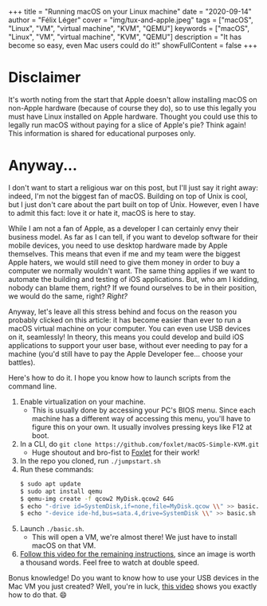 +++
title = "Running macOS on your Linux machine"
date = "2020-09-14"
author = "Félix Léger"
cover = "img/tux-and-apple.jpeg"
tags = ["macOS", "Linux", "VM", "virtual machine", "KVM", "QEMU"]
keywords = ["macOS", "Linux", "VM", "virtual machine", "KVM", "QEMU"]
description = "It has become so easy, even Mac users could do it!"
showFullContent = false
+++

# Disclaimer

It's worth noting from the start that Apple doesn't allow installing macOS on non-Apple hardware (because of
course they do), so to use this legally you must have Linux installed on Apple hardware. Thought you could use
this to legally run macOS without paying for a slice of Apple's pie? Think again! This information is shared
for educational purposes only.

# Anyway...

I don't want to start a religious war on this post, but I'll just say it right away: indeed, I'm not the
biggest fan of macOS. Building on top of Unix is cool, but I just don't care about the part built on top of
Unix. However, even I have to admit this fact: love it or hate it, macOS is here to stay.

While I am not a fan of Apple, as a developer I can certainly envy their business model. As far as I can tell,
if you want to develop software for their mobile devices, you need to use desktop hardware made by Apple
themselves. This means that even if me and my team were the biggest Apple haters, we would still need to give
them money in order to buy a computer we normally wouldn't want. The same thing applies if we want to automate
the building and testing of iOS applications. But, who am I kidding, nobody can blame them, right? If we found
ourselves to be in their position, we would do the same, right? *Right?*

Anyway, let's leave all this stress behind and focus on the reason you probably clicked on this article: it
has become easier than ever to run a macOS virtual machine on your computer. You can even use USB devices on
it, seamlessly! In theory, this means you could develop and build iOS applications to support your user base,
without ever needing to pay for a machine (you'd still have to pay the Apple Developer fee... choose your
battles).

Here's how to do it. I hope you know how to launch scripts from the command line.

1. Enable virtualization on your machine.
   - This is usually done by accessing your PC's BIOS menu. Since each machine has a different way of
     accessing this menu, you'll have to figure this on your own. It usually involves pressing keys like F12
     at boot.
1. In a CLI, do `git clone https://github.com/foxlet/macOS-Simple-KVM.git`
   - Huge shoutout and bro-fist to [Foxlet](https://twitter.com/FoxletFox) for their work!
1. In the repo you cloned, run `./jumpstart.sh`
1. Run these commands:
   ```bash
   $ sudo apt update
   $ sudo apt install qemu
   $ qemu-img create -f qcow2 MyDisk.qcow2 64G
   $ echo "-drive id=SystemDisk,if=none,file=MyDisk.qcow \\" >> basic.sh
   $ echo "-device ide-hd,bus=sata.4,drive=SystemDisk \\" >> basic.sh
   ```
1. Launch `./basic.sh`.
   - This will open a VM, we're almost there! We just have to install macOS on that VM.
1. [Follow this video for the remaining instructions](/videos/20200605_setupMacVM.mp4), since an image is worth a thousand words. Feel free to watch at double speed.

Bonus knowledge! Do you want to know how to use your USB devices in the Mac VM you just created? Well, you're
in luck, [this video](/videos/20200605_connectUsbToMacVm.mp4) shows you exactly how to do that. :smile:
